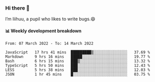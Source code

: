 ### Hi there 👋
I’m liihuu, a pupil who likes to write bugs.😄


#### 📊 Weekly development breakdown
<!--START_SECTION:waka-->

```text
From: 07 March 2022 - To: 14 March 2022

JavaScript   17 hrs 41 mins  █████████▒░░░░░░░░░░░░░░░   37.69 %
Markdown     9 hrs 16 mins   █████░░░░░░░░░░░░░░░░░░░░   19.77 %
Bash         6 hrs 15 mins   ███▒░░░░░░░░░░░░░░░░░░░░░   13.32 %
TypeScript   5 hrs 50 mins   ███░░░░░░░░░░░░░░░░░░░░░░   12.43 %
LESS         5 hrs 38 mins   ███░░░░░░░░░░░░░░░░░░░░░░   12.03 %
JSON         1 hr 45 mins    █░░░░░░░░░░░░░░░░░░░░░░░░   03.75 %
```

<!--END_SECTION:waka-->

<!--
**liihuu/liihuu** is a ✨ _special_ ✨ repository because its `README.md` (this file) appears on your GitHub profile.

Here are some ideas to get you started:

- 🔭 I’m currently working on ...
- 🌱 I’m currently learning ...
- 👯 I’m looking to collaborate on ...
- 🤔 I’m looking for help with ...
- 💬 Ask me about ...
- 📫 How to reach me: ...
- 😄 Pronouns: ...
- ⚡ Fun fact: ...
-->
